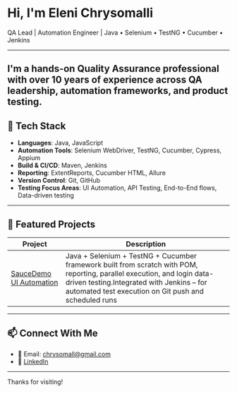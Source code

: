 # Hi, I'm Eleni Chrysomalli

QA Lead | Automation Engineer | Java • Selenium • TestNG • Cucumber • Jenkins

---
 I'm a hands-on Quality Assurance professional with over 10 years of experience across QA leadership, automation frameworks, and product testing. 
---

## 🧰 Tech Stack

- **Languages**: Java, JavaScript 
- **Automation Tools**: Selenium WebDriver, TestNG, Cucumber, Cypress, Appium 
- **Build & CI/CD**: Maven, Jenkins
- **Reporting**: ExtentReports, Cucumber HTML, Allure
- **Version Control**: Git, GitHub
- **Testing Focus Areas**: UI Automation, API Testing, End-to-End flows, Data-driven testing

---

## 📌 Featured Projects

| Project | Description |
|--------|-------------|
| [SauceDemo UI Automation](https://github.com/Chrysomall/saucedemo-ui-automation) | Java + Selenium + TestNG + Cucumber framework built from scratch with POM, reporting, parallel execution, and login data-driven testing.Integrated with Jenkins – for automated test execution on Git push and scheduled runs |


---

## 📫 Connect With Me

- 📧 Email: chrysomall@gmail.com
- 🔗 [LinkedIn](www.linkedin.com/in/eleni-chrysomalli)

---

Thanks for visiting!

